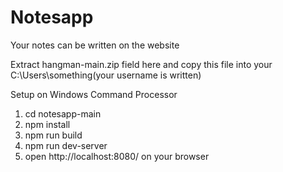 # Notesapp
Your notes can be written on the website

Extract hangman-main.zip field here and copy this file into your C:\Users\something(your username is written)

Setup on Windows Command Processor
1) cd notesapp-main
2) npm install
3) npm run build
4) npm run dev-server
5) open http://localhost:8080/ on your browser
